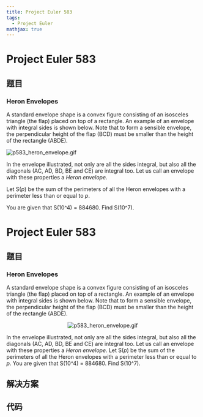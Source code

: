 ```yaml
---
title: Project Euler 583
tags:
  - Project Euler
mathjax: true
---
```

<escape><!-- more --></escape>
    
# Project Euler 583
## 题目
### Heron Envelopes


A standard envelope shape is a convex figure consisting of an isosceles triangle (the flap) placed on top of a rectangle.  An example of an envelope with integral sides is shown below.  Note that to form a sensible envelope, the perpendicular height of the flap (BCD) must be smaller than the height of the rectangle (ABDE).  


<div class="center">
<img src="project/images/p583_heron_envelope.gif" alt="p583_heron_envelope.gif" /></div>


In the envelope illustrated, not only are all the sides integral, but also all the diagonals (AC, AD, BD, BE and CE) are integral too. Let us call an envelope with these properties a <i>Heron envelope</i>.



Let S(<var>p</var>) be the sum of the perimeters of all the Heron envelopes with a perimeter less than or equal to <var>p</var>. 


You are given that S(10^4) = 884680.  Find S(10^7).



# Project Euler 583
## 题目
### Heron Envelopes

A standard envelope shape is a convex figure consisting of an isosceles triangle (the flap) placed on top of a rectangle.  An example of an envelope with integral sides is shown below.  Note that to form a sensible envelope, the perpendicular height of the flap (BCD) must be smaller than the height of the rectangle (ABDE).  
<center><img src="https://projecteuler.net/project/images/p583_heron_envelope.gif" alt="p583_heron_envelope.gif"></center>

In the envelope illustrated, not only are all the sides integral, but also all the diagonals (AC, AD, BD, BE and CE) are integral too. Let us call an envelope with these properties a <i>Heron envelope</i>.
Let S($p$) be the sum of the perimeters of all the Heron envelopes with a perimeter less than or equal to $p$. 
You are given that S(10^4) = 884680. Find S(10^7).


## 解决方案


## 代码



